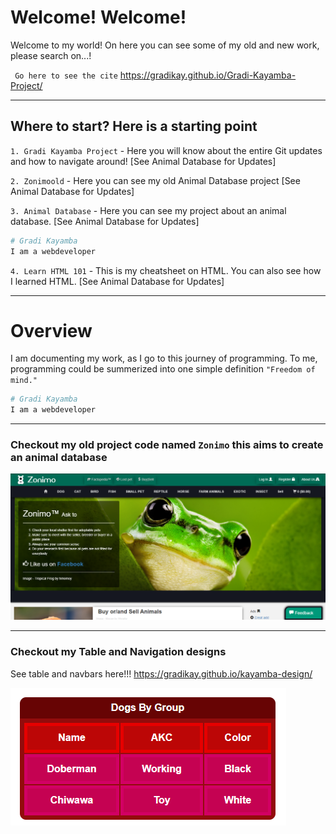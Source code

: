 # Welcome! Welcome!
Welcome to my world! On here you can see some of my old and new work, please search on...!

`
Go here to see the cite` https://gradikay.github.io/Gradi-Kayamba-Project/


***
## Where to start? Here is a starting point
`1. Gradi Kayamba Project` - Here you will know about the entire Git updates and how to navigate around! [See Animal Database for Updates]

`2. Zonimoold` - Here you can see my old Animal Database project [See Animal Database for Updates]

`3. Animal Database` - Here you can see my project about an animal database. [See Animal Database for Updates]

```sh
# Gradi Kayamba
I am a webdeveloper
```

`4. Learn HTML 101` - This is my cheatsheet on HTML. You can also see how I learned HTML. [See Animal Database for Updates]
***
# Overview
I am documenting my work, as I go to this journey of programming.
To me, programming could be summerized into one simple definition `"Freedom of mind."`

```sh
# Gradi Kayamba
I am a webdeveloper
```

***

### Checkout my old project code named `Zonimo` this aims to create an animal database

![Login to Zonimo image](https://github.com/gradikay/Zonimoold/blob/master/zonimo3.PNG)

***

### Checkout my Table and Navigation designs

See table and navbars here!!! https://gradikay.github.io/kayamba-design/

![Table and Nav Designs](https://github.com/gradikay/Gradi-Kayamba-Project/blob/master/table1.PNG)
